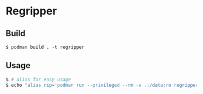 # Regripper

## Build
```
$ podman build . -t regripper
```

## Usage
```bash
$ # alias for easy usage
$ echo "alias rip='podman run --privileged --rm -v .:/data:ro regripper'" >> .bashrc
```

